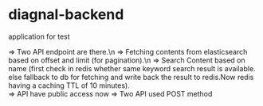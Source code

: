 # diagnal-backend
application for test


 => Two API endpoint are there.\n
    => Fetching contents from elasticsearch based on offset and limit (for pagination).\n
    => Search Content based on name (first check in redis whether same keyword search result is available.
      else fallback to db for fetching and write back the result to redis.Now redis having a caching TTL of 10 minutes).  
=> API have public access now
=> Two API used POST method
      
